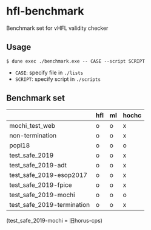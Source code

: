 # hfl-benchmark

Benchmark set for νHFL validity checker

## Usage

```
$ dune exec ./benchmark.exe -- CASE --script SCRIPT
```

- `CASE`: specify file in `./lists`
- `SCRIPT`: specify script in `./scripts`


## Benchmark set

|                             | hfl | ml  | hochc |
|-----------------------------|-----|-----|-------|
| mochi_test_web              | o   | o   | x     |
| non-termination             | o   | o   | x     |
| popl18                      | o   | o   | o     |
| test_safe_2019              | o   | o   | x     |
| test_safe_2019-adt          | o   | o   | x     |
| test_safe_2019-esop2017     | o   | o   | x     |
| test_safe_2019-fpice        | o   | o   | x     |
| test_safe_2019-mochi        | o   | o   | o     |
| test_safe_2019-termination  | o   | o   | x     |

(test_safe_2019-mochi = 旧horus-cps)
